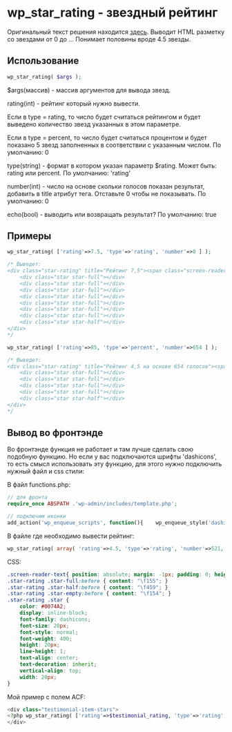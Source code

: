 # wp_star_rating - звездный рейтинг

Оригинальный текст решения находится [здесь](https://wp-kama.ru/function/wp_star_rating).
Выводит HTML разметку со звездами от 0 до ... Понимает половины вроде 4.5 звезды.

## Использование

```php
wp_star_rating( $args );
```

$args(массив) - массив аргументов для вывода звезд.

rating(int) - рейтинг который нужно вывести.

Если в type = rating, то число будет считаться рейтингом и будет выведено количество звезд указанных в этом параметре.

Если в type = percent, то число будет считаться процентом и будет показано 5 звезд заполненных в соответствии с указанным числом. По умолчанию: 0

type(string) - формат в котором указан параметр $rating. Может быть: rating или percent. По умолчанию: 'rating'

number(int) - число на основе скольки голосов показан результат, добавить в title атрибут тега. Отставьте 0 чтобы не показывать. По умолчанию: 0

echo(bool) - выводить или возвращать результат? По умолчанию: true

## Примеры

```php
wp_star_rating( ['rating'=>7.5, 'type'=>'rating', 'number'=>0 ] );

/* Выведет:
<div class="star-rating" title="Рейтинг 7,5"><span class="screen-reader-text">Рейтинг 7,5</span>
	<div class="star star-full"></div>
	<div class="star star-full"></div>
	<div class="star star-full"></div>
	<div class="star star-full"></div>
	<div class="star star-full"></div>
	<div class="star star-full"></div>
	<div class="star star-full"></div>
	<div class="star star-half"></div>
</div>
*/
```
```php
wp_star_rating( ['rating'=>85, 'type'=>'percent', 'number'=>654 ] );

/* Выведет:
<div class="star-rating" title="Рейтинг 4,5 на основе 654 голосов"><span class="screen-reader-text">Рейтинг 4,5 на основе 654 голосов</span>
	<div class="star star-full"></div>
	<div class="star star-full"></div>
	<div class="star star-full"></div>
	<div class="star star-full"></div>
	<div class="star star-half"></div>
</div>
*/
```
## Вывод во фронтэнде

Во фронтэнде функция не работает и там лучше сделать свою подобную функцию. Но если у вас подключаются шрифты 'dashicons', то есть смысл использовать эту функцию, для этого нужно подключить нужный файл и css стили:

В файл functions.php:

```php
// для фронта
require_once ABSPATH .'wp-admin/includes/template.php';

// подключим иконки
add_action('wp_enqueue_scripts', function(){    wp_enqueue_style('dashicons');    });
```

В файле где необходимо вывести рейтинг:

```php
wp_star_rating( array( 'rating'=>4.5, 'type'=>'rating', 'number'=>521, ) );
```

CSS:

```css
.screen-reader-text{ position: absolute; margin: -1px; padding: 0; height: 1px; width: 1px; overflow: hidden; clip: rect(0 0 0 0); border: 0; word-wrap: normal!important; }
.star-rating .star-full:before { content: "\f155"; }
.star-rating .star-half:before { content: "\f459"; }
.star-rating .star-empty:before { content: "\f154"; }
.star-rating .star {
	color: #0074A2;
	display: inline-block;
	font-family: dashicons;
	font-size: 20px;
	font-style: normal;
	font-weight: 400;
	height: 20px;
	line-height: 1;
	text-align: center;
	text-decoration: inherit;
	vertical-align: top;
	width: 20px;
}
```
Мой пример с полем ACF:
```php
<div class="testimonial-item-stars">
<?php wp_star_rating( ['rating'=>$testimonial_rating, 'type'=>'rating', 'number'=>0 ] );?>
</div>
```
